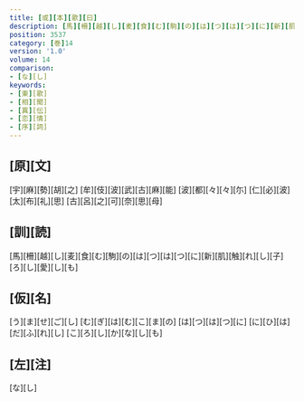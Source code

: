 ```yaml
---
title: [或][本][歌][曰]
description: [馬][柵][越][し][麦][食][む][駒][の][は][つ][は][つ][に][新][肌][触][れ][し][子][ろ][し][愛][し][も]
position: 3537
category: [巻]14
version: '1.0'
volume: 14
comparison:
- [な][し]
keywords:
- [東][歌]
- [相][聞]
- [異][伝]
- [恋][情]
- [序][詞]
---
```


## [原][文]

[宇][麻][勢][胡][之] [牟][伎][波][武][古][麻][能] [波][都][々][々][尓] [仁][必][波][太][布][礼][思] [古][呂][之][可][奈][思][母]

## [訓][読]

[馬][柵][越][し][麦][食][む][駒][の][は][つ][は][つ][に][新][肌][触][れ][し][子][ろ][し][愛][し][も]

## [仮][名]

[う][ま][せ][ご][し] [む][ぎ][は][む][こ][ま][の] [は][つ][は][つ][に] [に][ひ][は][だ][ふ][れ][し] [こ][ろ][し][か][な][し][も]

## [左][注]

[な][し]
